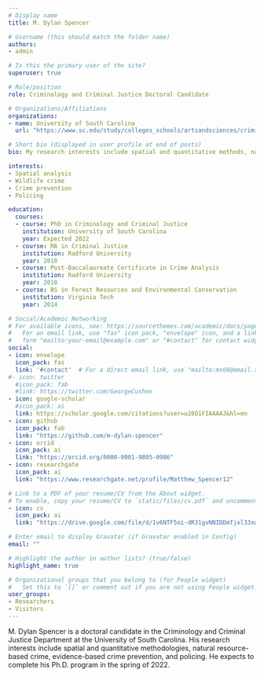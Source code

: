 ```yaml
---
# Display name
title: M. Dylan Spencer

# Username (this should match the folder name)
authors:
- admin

# Is this the primary user of the site?
superuser: true

# Role/position
role: Criminology and Criminal Justice Doctoral Candidate

# Organizations/Affiliations
organizations:
- name: University of South Carolina
  url: "https://www.sc.edu/study/colleges_schools/artsandsciences/criminology_and_criminal_justice/index.php"

# Short bio (displayed in user profile at end of posts)
bio: My research interests include spatial and quantitative methods, natural resource-based crime, evidence-based crime prevention, and policing.

interests:
- Spatial analysis
- Wildlife crime
- Crime prevention
- Policing

education:
  courses:
  - course: PhD in Criminology and Criminal Justice
    institution: University of South Carolina
    year: Expected 2022
  - course: MA in Criminal Justice
    institution: Radford University
    year: 2018
  - course: Post-Baccalaureate Certificate in Crime Analysis
    institution: Radford University
    year: 2018  
  - course: BS in Forest Resources and Environmental Conservation
    institution: Virginia Tech
    year: 2014

# Social/Academic Networking
# For available icons, see: https://sourcethemes.com/academic/docs/page-builder/#icons
#   For an email link, use "fas" icon pack, "envelope" icon, and a link in the
#   form "mailto:your-email@example.com" or "#contact" for contact widget.
social:
- icon: envelope
  icon_pack: fas
  link: '#contact'  # For a direct email link, use "mailto:ms66@email.sc.edu".
#- icon: twitter
  #icon_pack: fab
  #link: https://twitter.com/GeorgeCushen
- icon: google-scholar
  #icon_pack: ai
  link: https://scholar.google.com/citations?user=u28O1FIAAAAJ&hl=en
- icon: github
  icon_pack: fab
  link: "https://github.com/m-dylan-spencer"
- icon: orcid
  icon_pack: ai
  link: "https://orcid.org/0000-0001-9805-0986"
- icon: researchgate
  icon_pack: ai
  link: "https://www.researchgate.net/profile/Matthew_Spencer12"

# Link to a PDF of your resume/CV from the About widget.
# To enable, copy your resume/CV to `static/files/cv.pdf` and uncomment the lines below.
- icon: cv
  icon_pack: ai
  link: "https://drive.google.com/file/d/1v6NTF5oi-dR31gvNNIDDmTjxl33xwBr-/view?usp=sharing"

# Enter email to display Gravatar (if Gravatar enabled in Config)
email: ""

# Highlight the author in author lists? (true/false)
highlight_name: true

# Organizational groups that you belong to (for People widget)
#   Set this to `[]` or comment out if you are not using People widget.
user_groups:
- Researchers
- Visitors
---
```


M. Dylan Spencer is a doctoral candidate in the Criminology and Criminal Justice Department at the University of South Carolina. His research interests include spatial and quantitative methodologies, natural resource-based crime, evidence-based crime prevention, and policing. He expects to complete his Ph.D. program in the spring of 2022.

